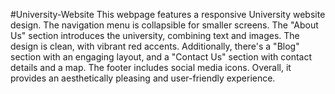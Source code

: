 #University-Website
This webpage features a responsive University website design. The navigation menu is collapsible for smaller screens. The "About Us" section introduces the university, combining text and images. The design is clean, with vibrant red accents. Additionally, there's a "Blog" section with an engaging layout, and a "Contact Us" section with contact details and a map. The footer includes social media icons. Overall, it provides an aesthetically pleasing and user-friendly experience.
